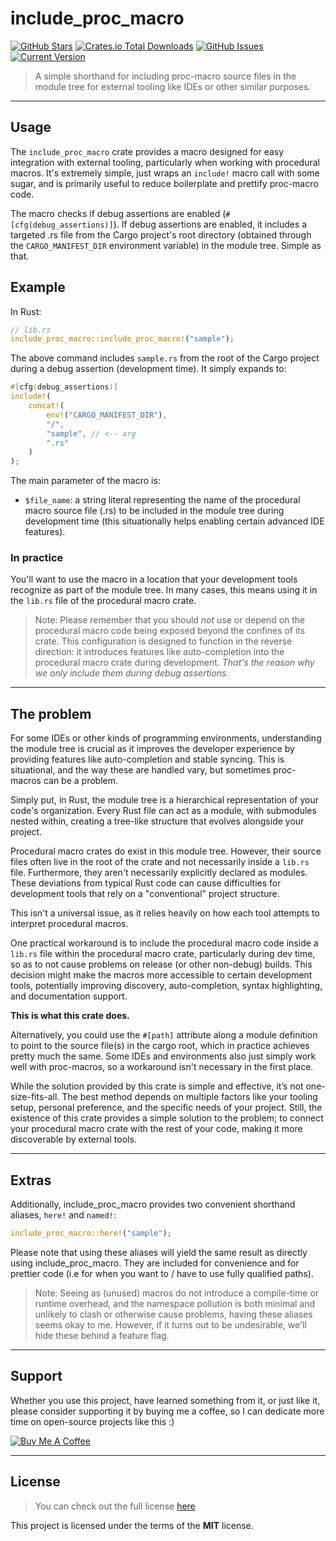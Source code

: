 include_proc_macro
============
[![GitHub Stars](https://img.shields.io/github/stars/orgrinrt/include_proc_macro.svg)](https://github.com/orgrinrt/include_proc_macro/stargazers) 
[![Crates.io Total Downloads](https://img.shields.io/crates/d/include_proc_macro)](https://crates.io/crates/include_proc_macro)
[![GitHub Issues](https://img.shields.io/github/issues/orgrinrt/include_proc_macro.svg)](https://github.com/orgrinrt/include_proc_macro/issues) 
[![Current Version](https://img.shields.io/badge/version-1.0.3-orange.svg)](https://github.com/orgrinrt/include_proc_macro) 

>A simple shorthand for including proc-macro source files in the module tree for external tooling like IDEs or other similar purposes.

---

## Usage

The `include_proc_macro` crate provides a macro designed for easy integration with external tooling, particularly 
when working with procedural macros. It's extremely simple, just wraps an `include!` macro call with some sugar, and is 
primarily useful to reduce 
boilerplate 
and prettify 
proc-macro code.

The macro checks if debug assertions are enabled (`#[cfg(debug_assertions)]`). If debug assertions are enabled, it 
includes a targeted .rs file from the Cargo project's root directory (obtained through the `CARGO_MANIFEST_DIR` 
environment variable) in the module tree. Simple as that.

## Example

In Rust:
```rust
// lib.rs
include_proc_macro::include_proc_macro!("sample");
```

The above command includes `sample.rs` from the root of the Cargo project during a debug assertion (development time). It simply expands to:

```rust
#[cfg(debug_assertions)]
include!(
    concat!(
        env!("CARGO_MANIFEST_DIR"),
        "/",
        "sample", // <-- arg
        ".rs"
    )
);
```

The main parameter of the macro is:

- `$file_name`: a string literal representing the name of the procedural macro source file (.rs) to be included in 
  the module tree during development time (this situationally helps enabling certain advanced IDE features).

### In practice

You'll want to use the macro in a location that your development tools recognize as part of the module tree. In many 
cases, this means using it in the `lib.rs` file of the procedural macro crate.

> Note:
> Please remember that you should *not* use or depend on the procedural macro code being exposed beyond the confines 
> of its crate. This configuration is designed to function in the reverse direction: it introduces features like 
> auto-completion into the procedural macro crate during development. *That's the reason why we only include them during debug assertions.*

---

## The problem

For some IDEs or other kinds of programming environments, understanding the module tree is crucial as it improves 
the developer experience by providing features like auto-completion and stable syncing. This is situational, and the 
way these are handled vary, but sometimes proc-macros can be a problem.

Simply put, in Rust, the module tree is a hierarchical representation of your code's organization. Every Rust file can 
act as a module, with submodules nested within, creating a tree-like structure that evolves alongside your project.

Procedural macro crates do exist in this module tree. However, their source files often live in the root of the 
crate and not necessarily inside a `lib.rs` file. Furthermore, they aren't necessarily explicitly declared as modules.
These deviations from typical Rust code can cause difficulties for development tools that rely on a "conventional" 
project structure.

This isn't a universal issue, as it relies heavily on how each tool attempts to interpret procedural macros.

One practical workaround is to include the procedural macro code inside a `lib.rs` file within the procedural macro 
crate, particularly during dev time, so as to not cause problems on release (or other non-debug) builds. This decision 
might make the macros more 
accessible to certain development 
tools, potentially improving discovery, auto-completion, syntax highlighting, and documentation support.


**This is what this crate does.**

Alternatively, you could use the `#[path]` attribute along a module definition to point to the source file(s) in 
the cargo root, which in practice achieves pretty much the same. Some IDEs and environments also just simply work 
well with proc-macros, so a workaround 
isn't necessary in the first place.

While the solution provided by this crate is simple and effective, it’s not one-size-fits-all. The best method 
depends on multiple factors like your tooling setup, personal preference, and the specific needs of your project.
Still, the existence of this crate provides a simple solution to the problem; to connect your procedural macro crate 
with the rest of your code, making it more discoverable by external tools.


---
## Extras
Additionally, include_proc_macro provides two convenient shorthand aliases, `here!` and `named!`:

```rust 
include_proc_macro::here!("sample"); 
```

Please note that using these aliases will yield the same result as directly using include_proc_macro. They are 
included for convenience and for prettier code (i.e for when you want to / have to use fully qualified paths).

>Note: 
> Seeing as (unused) macros do not introduce a compile-time or runtime overhead, and the namespace pollution 
> is both minimal and unlikely to clash or otherwise cause problems, having these 
> aliases seems okay to me.
However, if it turns out to be undesirable, we'll hide these behind a feature flag.

---

## Support

Whether you use this project, have learned something from it, or just like it, please consider supporting it by buying me a coffee, so I can dedicate more time on open-source projects like this :)

<a href="https://buymeacoffee.com/orgrinrt" target="_blank"><img src="https://www.buymeacoffee.com/assets/img/custom_images/orange_img.png" alt="Buy Me A Coffee" style="height: auto !important;width: auto !important;" ></a>

---

## License
>You can check out the full license [here](https://github.com/orgrinrt/include_proc_macro/blob/master/LICENSE)

This project is licensed under the terms of the **MIT** license.
